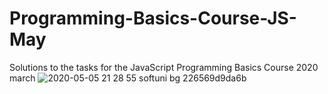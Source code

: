 # Programming-Basics-Course-JS-May
Solutions to the tasks for the JavaScript Programming Basics Course 2020 march
![2020-05-05 21 28 55 softuni bg 226569d9da6b](https://user-images.githubusercontent.com/51271834/81102415-45210380-8f18-11ea-8870-0ab79af264c7.jpg)
